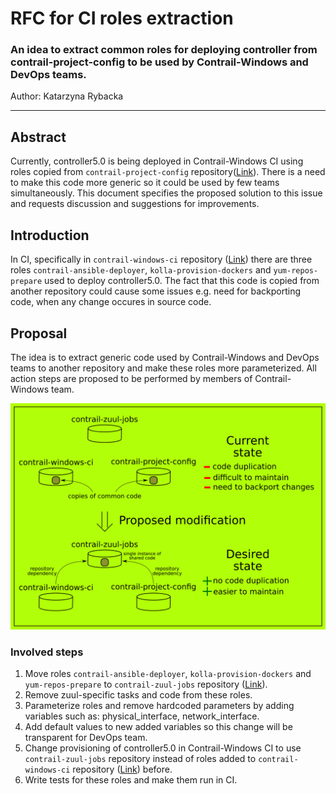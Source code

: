 # RFC for CI roles extraction
### An idea to extract common roles for deploying controller from contrail-project-config to be used by Contrail-Windows and DevOps teams.

Author: Katarzyna Rybacka

---


## Abstract

Currently, controller5.0 is being deployed in Contrail-Windows CI using roles copied from `contrail-project-config` repository([Link](https://github.com/Juniper/contrail-project-config)).
There is a need to make this code more generic so it could be used by few teams simultaneously.
This document specifies the proposed solution to this issue and requests discussion and suggestions for
improvements.


## Introduction

In CI, specifically in `contrail-windows-ci` repository ([Link](https://github.com/Juniper/contrail-windows-ci)) there are three roles `contrail-ansible-deployer`, `kolla-provision-dockers`
and `yum-repos-prepare` used to deploy controller5.0. The fact that this code is copied from another repository
could cause some issues e.g. need for backporting code, when any change occures in source code.


## Proposal

The idea is to extract generic code used by Contrail-Windows and DevOps teams to another repository
and make these roles more parameterized. All action steps are proposed to be performed by members of Contrail-Windows team.


![img](../pictures/rfc_for_ci_roles_extraction.png)



### Involved steps

1. Move roles `contrail-ansible-deployer`, `kolla-provision-dockers` and `yum-repos-prepare` to `contrail-zuul-jobs`
   repository ([Link](https://github.com/Juniper/contrail-zuul-jobs)).
2. Remove zuul-specific tasks and code from these roles.
3. Parameterize roles and remove hardcoded parameters by adding variables such as: physical_interface, network_interface.
4. Add default values to new added variables so this change will be transparent for DevOps team.
5. Change provisioning of controller5.0 in Contrail-Windows CI to use `contrail-zuul-jobs` repository instead of roles added to `contrail-windows-ci` repository ([Link](https://github.com/Juniper/contrail-windows-ci)) before.
6. Write tests for these roles and make them run in CI. 
